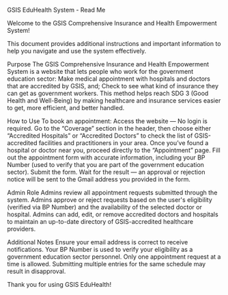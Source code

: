 GSIS EduHealth System - Read Me

Welcome to the GSIS Comprehensive Insurance and Health Empowerment System!

This document provides additional instructions and important information to help you navigate and use the system effectively.

Purpose
The GSIS Comprehensive Insurance and Health Empowerment System is a website that lets people who work for the government education sector:
Make medical appointment with hospitals and doctors that are accredited by GSIS, and;
Check to see what kind of insurance they can get as government workers.
This method helps reach SDG 3 (Good Health and Well-Being) by making healthcare and insurance services easier to get, more efficient, and better handled.

How to Use
To book an appointment:
Access the website — No login is required.
Go to the “Coverage” section in the header, then choose either “Accredited Hospitals” or “Accredited Doctors” to check the list of GSIS-accredited facilities and practitioners in your area.
Once you’ve found a hospital or doctor near you, proceed directly to the “Appointment” page.
Fill out the appointment form with accurate information, including your BP Number (used to verify that you are part of the government education sector).
Submit the form.
Wait for the result — an approval or rejection notice will be sent to the Gmail address you provided in the form.

Admin Role
Admins review all appointment requests submitted through the system.
Admins approve or reject requests based on the user's eligibility (verified via BP Number) and the availability of the selected doctor or hospital.
Admins can add, edit, or remove accredited doctors and hospitals to maintain an up-to-date directory of GSIS-accredited healthcare providers.

Additional Notes
Ensure your email address is correct to receive notifications.
Your BP Number is used to verify your eligibility as a government education sector personnel.
Only one appointment request at a time is allowed. Submitting multiple entries for the same schedule may result in disapproval.

Thank you for using GSIS EduHealth!
